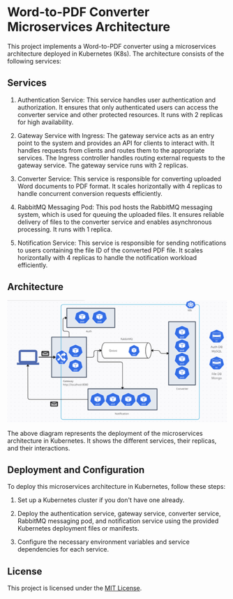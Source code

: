 # Word-to-PDF Converter Microservices Architecture

This project implements a Word-to-PDF converter using a microservices architecture deployed in Kubernetes (K8s). The architecture consists of the following services:

## Services

1. Authentication Service: This service handles user authentication and authorization. It ensures that only authenticated users can access the converter service and other protected resources. It runs with 2 replicas for high availability.

2. Gateway Service with Ingress: The gateway service acts as an entry point to the system and provides an API for clients to interact with. It handles requests from clients and routes them to the appropriate services. The Ingress controller handles routing external requests to the gateway service. The gateway service runs with 2 replicas.

3. Converter Service: This service is responsible for converting uploaded Word documents to PDF format. It scales horizontally with 4 replicas to handle concurrent conversion requests efficiently.

4. RabbitMQ Messaging Pod: This pod hosts the RabbitMQ messaging system, which is used for queuing the uploaded files. It ensures reliable delivery of files to the converter service and enables asynchronous processing. It runs with 1 replica.

5. Notification Service: This service is responsible for sending notifications to users containing the file ID of the converted PDF file. It scales horizontally with 4 replicas to handle the notification workload efficiently.

## Architecture

![K8s Diagram](images/k8s_diagram.png)

The above diagram represents the deployment of the microservices architecture in Kubernetes. It shows the different services, their replicas, and their interactions.

## Deployment and Configuration

To deploy this microservices architecture in Kubernetes, follow these steps:

1. Set up a Kubernetes cluster if you don't have one already.

2. Deploy the authentication service, gateway service, converter service, RabbitMQ messaging pod, and notification service using the provided Kubernetes deployment files or manifests.

3. Configure the necessary environment variables and service dependencies for each service.

## License

This project is licensed under the [MIT License](LICENSE).
